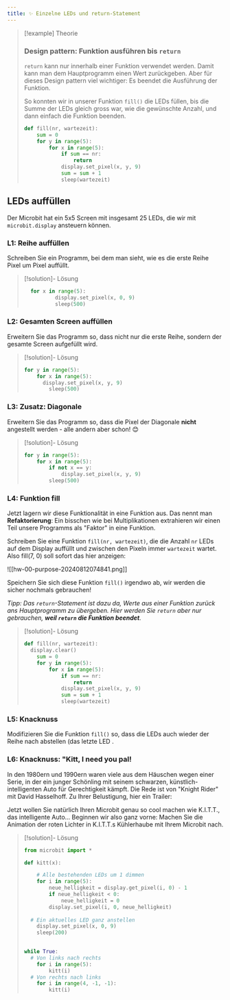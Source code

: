 ```yaml
---
title: ✨ Einzelne LEDs und return-Statement
---
```

> [!example] Theorie
> 
> ### Design pattern: Funktion ausführen bis `return`
> 
> `return` kann nur innerhalb einer Funktion verwendet werden. Damit kann man dem Hauptprogramm einen Wert zurückgeben. Aber für dieses Design pattern viel wichtiger: Es beendet die Ausführung der Funktion.
> 
> So konnten wir in unserer Funktion `fill()` die LEDs füllen, bis die Summe der LEDs gleich gross war, wie die gewünschte Anzahl, und dann einfach die Funktion beenden.
> 
> ```python {hl_lines="2 6-8"}
> def fill(nr, wartezeit):
>     sum = 0
>     for y in range(5):
>         for x in range(5):
>             if sum == nr:
>                 return
>             display.set_pixel(x, y, 9)
>             sum = sum + 1
>             sleep(wartezeit)
> ```


## LEDs auffüllen

Der Microbit hat ein 5x5 Screen mit insgesamt 25 LEDs, die wir mit `microbit.display` ansteuern können.
### L1: Reihe auffüllen
Schreiben Sie ein Programm, bei dem man sieht, wie es die erste Reihe Pixel um Pixel auffüllt.

> [!solution]- Lösung
> 
> ```python
> 	for x in range(5):
> 			display.set_pixel(x, 0, 9)
> 			sleep(500)
> ```
### L2: Gesamten Screen auffüllen
Erweitern Sie das Programm so, dass nicht nur die erste Reihe, sondern der gesamte Screen aufgefüllt wird.
> [!solution]- Lösung
> 
> ```python
> for y in range(5):
>     for x in range(5):
> 		display.set_pixel(x, y, 9)
>         sleep(500)
> ```
### L3: Zusatz: Diagonale
Erweitern Sie das Programm so, dass die Pixel der Diagonale **nicht** angestellt werden - alle andern aber schon! 😊
> [!solution]- Lösung
> 
> ```python
> for y in range(5):
>     for x in range(5):
>         if not x == y:
>             display.set_pixel(x, y, 9)
>         sleep(500)
> ```

### L4: Funktion fill
Jetzt lagern wir diese Funktionalität in eine Funktion aus. Das nennt man **Refaktorierung**: Ein bisschen wie bei Multiplikationen extrahieren wir einen Teil unsere Programms als "Faktor" in eine Funktion.

Schreiben Sie eine Funktion `fill(nr, wartezeit)`, die die Anzahl `nr` LEDs auf dem Display auffüllt und zwischen den Pixeln immer `wartezeit` wartet. Also fill(7, 0) soll sofort das hier anzeigen:

![[hw-00-purpose-20240812074841.png]]

Speichern Sie sich diese Funktion `fill()` irgendwo ab, wir werden die sicher nochmals gebrauchen!

*Tipp: Das `return`-Statement ist dazu da, Werte aus einer Funktion zurück ans Hauptprogramm zu übergeben. Hier werden Sie `return` aber nur gebrauchen, **weil `return` die Funktion beendet**.*

> [!solution]- Lösung
> 
> ```python
> def fill(nr, wartezeit):
> 	display.clear()
>     sum = 0
>     for y in range(5):
>         for x in range(5):
>             if sum == nr:
>                 return
>             display.set_pixel(x, y, 9)
>             sum = sum + 1
>             sleep(wartezeit)
> ```

### L5: Knacknuss

Modifizieren Sie die Funktion `fill()` so, dass die LEDs auch wieder der Reihe nach abstellen (das letzte LED .

### L6: Knacknuss: "Kitt, I need you pal!

In den 1980ern und 1990ern waren viele aus dem Häuschen wegen einer Serie, in der ein junger Schönling mit seinem schwarzen, künstlich-intelligenten Auto für Gerechtigkeit kämpft. Die Rede ist von "Knight Rider" mit David Hasselhoff. Zu Ihrer Belustigung, hier ein Trailer:

<Youtube id="oNyXYPhnUIs" />

Jetzt wollen Sie natürlich Ihren Microbit genau so cool machen wie K.I.T.T., das intelligente Auto... Beginnen wir also ganz vorne: Machen Sie die Animation der roten Lichter in K.I.T.T.s Kühlerhaube mit Ihrem Microbit nach.

> [!solution]- Lösung
> 
> ```python
> from microbit import *
> 
> def kitt(x):
> 
>     # Alle bestehenden LEDs um 1 dimmen
>     for i in range(5):
>         neue_helligkeit = display.get_pixel(i, 0) - 1
>         if neue_helligkeit < 0:
>             neue_helligkeit = 0
>         display.set_pixel(i, 0, neue_helligkeit)
>         
> 	# Ein aktuelles LED ganz anstellen
>     display.set_pixel(x, 0, 9)
>     sleep(200)
>     
> 
> while True:
> 	# Von links nach rechts
>     for i in range(5):
>         kitt(i)
> 	# Von rechts nach links
>     for i in range(4, -1, -1):
>         kitt(i)
> ```

